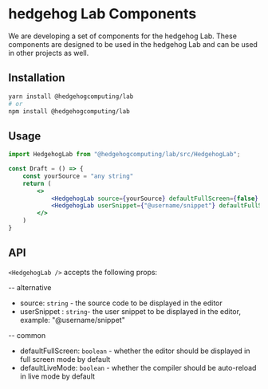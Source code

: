 # hedgehog Lab Components

We are developing a set of components for the hedgehog Lab. These components are designed to be used in the hedgehog Lab and can be used in other projects as well.

## Installation

```bash
yarn install @hedgehogcomputing/lab
# or
npm install @hedgehogcomputing/lab
```

## Usage

```jsx
import HedgehogLab from "@hedgehogcomputing/lab/src/HedgehogLab";

const Draft = () => {
    const yourSource = "any string"
    return (
        <>
            <HedgehogLab source={yourSource} defaultFullScreen={false} defaultLiveMode={true}/>
            <HedgehogLab userSnippet={"@username/snippet"} defaultFullScreen={false} defaultLiveMode={true}/>
        </>
    )
}
```

## API
`<HedgehogLab />` accepts the following props:

-- alternative
* source: `string` - the source code to be displayed in the editor
* userSnippet : `string`- the user snippet to be displayed in the editor, example: "@username/snippet"

-- common
* defaultFullScreen: `boolean` - whether the editor should be displayed in full screen mode by default
* defaultLiveMode: `boolean` - whether the compiler should be auto-reload in live mode by default